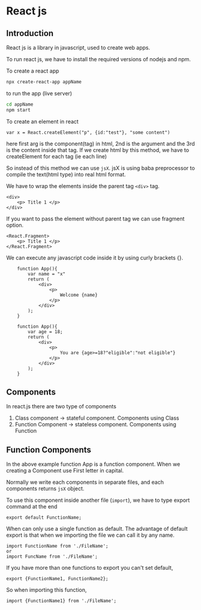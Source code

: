 # React js

## Introduction

React js is a library in javascript, used to create web apps.

To run react js, we have to install the required versions of nodejs and npm.

To create a react app

```bash
npx create-react-app appName
```

to run the app (live server)

```bash
cd appName
npm start
```

To create an element in react

```nodejs
var x = React.createElement("p", {id:"test"}, "some content")
```

here first arg is the component(tag) in html, 2nd is the argument and the 3rd is the content inside that tag.
If we create html by this method, we have to createElement for each tag (ie each line)

So instead of this method we can use `jsX`. jsX is using baba preprocessor to compile the text(html type) into real html format.

We have to wrap the elements inside the parent tag `<div>` tag.

```nodejs
<div>
    <p> Title 1 </p>
</div>
```

If you want to pass the element without parent tag we can use fragment option.

```nodejs
<React.Fragment>
    <p> Title 1 </p>
</React.Fragment>
```

We can execute any javascript code inside it by using curly brackets {}.

```nodejs
    function App(){
        var name = "x"
        return (
            <div>
                <p>
                    Welcome {name}
                </p>
            </div>
        );
    }
```

```nodejs
    function App(){
        var age = 18;
        return (
            <div>
                <p>
                    You are {age>=18?"eligible":"not eligible"}
                </p>
            </div>
        );
    }
```

## Components

In react.js there are two type of components

1. Class component -> stateful component. Components using Class
2. Function Component -> stateless component. Components using Function

## Function Components

In the above example function App is a function component.
When we creating a Component use First letter in capital.

Normally we write each components in separate files, and each components returns `jsX` object.

To use this component inside another file (`import`), we have to type export command at the end

```nodejs
export default FunctionName;
```

When can only use a single function as default. The advantage of default export is that when we importing the file we can call it by any name.

```nodejs
import FunctionName from './FileName';
or
import FuncName from './FileName';
```

If you have more than one functions to export you can't set default,

```nodejs
export {FunctionName1, FunctionName2};
```

So when importing this function, 

```nodejs
import {FunctionName1} from './FileName';
```
